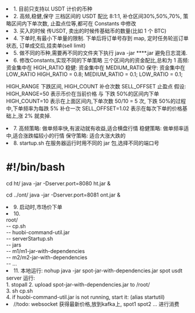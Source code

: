 <li>1. 目前只支持以 USDT 计价的币种
<li>2. 高频,稳健,保守 三档区间的 USDT 配比 8:1:1,
    补仓区间30%,50%,70%,
    策略区间内下单次数, 
    止盈点位等,都可在 Constants 中修改
<li>3. 买入的时候 传USDT, 卖出的时候传基础币的数量(比如 1 个 BTC) 
<li>4. 下单时,有最小下单量的限制. 下单后将订单号存到 map, 定时任务轮巡订单状态, 订单成交后,挂卖单(sell limit)
<li>5. 做不同的币种,需要再不同的文件夹下执行 java -jar ****.jar  避免日志混淆.
<li>6. 修改Constants,实现不同的下单策略
 三个区间内的资金配比,总和为 1
 高频: 资金集中在 HIGH_RATIO
 稳健: 资金集中在 MEDIUM_RATIO
 保守: 资金集中在 LOW_RATIO
 HIGH_RATIO = 0.8;
 MEDIUM_RATIO = 0.1;
 LOW_RATIO = 0.1;
 
 HIGH_RANGE 下跌区间, 
 HIGH_COUNT 补仓次数
 SELL_OFFSET 止盈点
 假设: 
 HIGH_RANGE=50 表示币价在当前价格 与 下跌 50%的区间内下单
 HIGH_COUNT=10 表示在上面区间内,下单次数
   50/10 = 5 次, 下跌 50%的过程中,下单频率为每跌 5% 补仓一次
 SELL_OFFSET=1.02 表示在每次下单的价格基础上,涨 2% 就卖掉.
 <li>7. 高频策略: 做单频率快,有波动就有收益,适合横盘行情
        稳健策略: 做单频率适中,适合涨跌幅较小的行情
        保守策略: 适合大涨大跌的
        
 <li>8.  startup.sh  在服务器运行时用不同的 jar 包,选择不同的端口号
 
# #!/bin/bash
 cd ht/
 java -jar -Dserver.port=8080 ht.jar &
 
 cd ../ont/
 java -jar -Dserver.port=8081 ont.jar &
  
<li>9. 启动时,市场价下单
<li>10. <br>
root/<br>
    -- cp.sh<br>
    -- huobi-command-util.jar<br>
    -- serverStartup.sh<br>
    -- jars <br>
        -- m1/m1-jar-with-dependencies<br>
        -- m2/m2-jar-with-dependencies<br>
        -- ...<br>
<li>11.  
本地运行: nohup java -jar spot-jar-with-dependencies.jar spot usdt
server 运行:<br>
    1. stopall
    2. upload spot-jar-with-dependencies.jar to /root/ <br>
    3. sh cp.sh <br>
    4. if  huobi-command-util.jar is not running, start it: (alias  startutil) <br>
    
<li> //todo: websocket 获得最新价格,放到kafka上, spot1 spot2 ... 进行消费